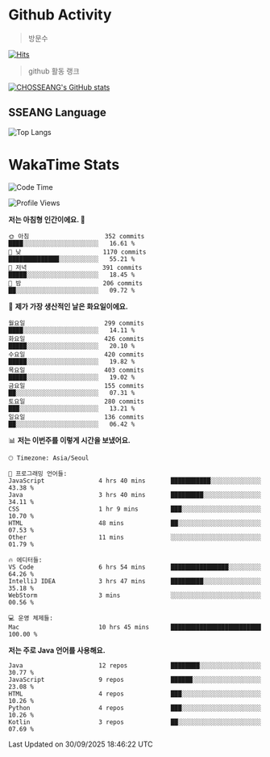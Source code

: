 <!--
**CHOSSEANG/CHOSSEANG** is a ✨ _special_ ✨ repository because its `README.md` (this file) appears on your GitHub profile.

Here are some ideas to get you started:

- 🔭 I’m currently working on ...
- 🌱 I’m currently learning ...
- 👯 I’m looking to collaborate on ...
- 🤔 I’m looking for help with ...
- 💬 Ask me about ...
- 📫 How to reach me: ...
- 😄 Pronouns: ...
- ⚡ Fun fact: ...
-->

# Github Activity
> 방문수

[![Hits](https://hits.seeyoufarm.com/api/count/incr/badge.svg?url=https%3A%2F%2Fgithub.com%2FCHOSSEANG&count_bg=%238AED3E&title_bg=%23495358&icon=electron.svg&icon_color=%23E7E7E7&title=CHOSSEANG&edge_flat=false)](https://hits.seeyoufarm.com)
> github 활동 랭크

[![CHOSSEANG's GitHub stats](https://github-readme-stats.vercel.app/api?username=CHOSSEANG)](https://github.com/CHOSSEANG/github-readme-stats)

## SSEANG Language
![Top Langs](https://github-readme-stats.vercel.app/api/top-langs/?username=CHOSSEANG&layout=compact)

# WakaTime Stats

<!--START_SECTION:waka-->
![Code Time](http://img.shields.io/badge/Code%20Time-854%20hrs%2014%20mins-blue)

![Profile Views](http://img.shields.io/badge/Profile%20Views-0-blue)

**저는 아침형 인간이에요. 🐤** 

```text
🌞 아침                     352 commits         ████░░░░░░░░░░░░░░░░░░░░░   16.61 % 
🌆 낮　                     1170 commits        ██████████████░░░░░░░░░░░   55.21 % 
🌃 저녁                     391 commits         █████░░░░░░░░░░░░░░░░░░░░   18.45 % 
🌙 밤　                     206 commits         ██░░░░░░░░░░░░░░░░░░░░░░░   09.72 % 
```
📅 **제가 가장 생산적인 날은 화요일이에요.** 

```text
월요일                      299 commits         ████░░░░░░░░░░░░░░░░░░░░░   14.11 % 
화요일                      426 commits         █████░░░░░░░░░░░░░░░░░░░░   20.10 % 
수요일                      420 commits         █████░░░░░░░░░░░░░░░░░░░░   19.82 % 
목요일                      403 commits         █████░░░░░░░░░░░░░░░░░░░░   19.02 % 
금요일                      155 commits         ██░░░░░░░░░░░░░░░░░░░░░░░   07.31 % 
토요일                      280 commits         ███░░░░░░░░░░░░░░░░░░░░░░   13.21 % 
일요일                      136 commits         ██░░░░░░░░░░░░░░░░░░░░░░░   06.42 % 
```


📊 **저는 이번주를 이렇게 시간을 보냈어요.** 

```text
🕑︎ Timezone: Asia/Seoul

💬 프로그래밍 언어들: 
JavaScript               4 hrs 40 mins       ███████████░░░░░░░░░░░░░░   43.38 % 
Java                     3 hrs 40 mins       █████████░░░░░░░░░░░░░░░░   34.11 % 
CSS                      1 hr 9 mins         ███░░░░░░░░░░░░░░░░░░░░░░   10.70 % 
HTML                     48 mins             ██░░░░░░░░░░░░░░░░░░░░░░░   07.53 % 
Other                    11 mins             ░░░░░░░░░░░░░░░░░░░░░░░░░   01.79 % 

🔥 에디터들: 
VS Code                  6 hrs 54 mins       ████████████████░░░░░░░░░   64.26 % 
IntelliJ IDEA            3 hrs 47 mins       █████████░░░░░░░░░░░░░░░░   35.18 % 
WebStorm                 3 mins              ░░░░░░░░░░░░░░░░░░░░░░░░░   00.56 % 

💻 운영 체제들: 
Mac                      10 hrs 45 mins      █████████████████████████   100.00 % 
```

**저는 주로 Java 언어를 사용해요.** 

```text
Java                     12 repos            ████████░░░░░░░░░░░░░░░░░   30.77 % 
JavaScript               9 repos             ██████░░░░░░░░░░░░░░░░░░░   23.08 % 
HTML                     4 repos             ███░░░░░░░░░░░░░░░░░░░░░░   10.26 % 
Python                   4 repos             ███░░░░░░░░░░░░░░░░░░░░░░   10.26 % 
Kotlin                   3 repos             ██░░░░░░░░░░░░░░░░░░░░░░░   07.69 % 
```




 Last Updated on 30/09/2025 18:46:22 UTC
<!--END_SECTION:waka-->
